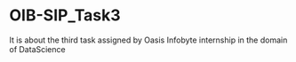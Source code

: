 # OIB-SIP_Task3
It is about the third task assigned by Oasis Infobyte  internship in the domain of DataScience
